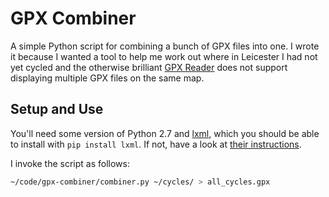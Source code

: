 # GPX Combiner

A simple Python script for combining a bunch of GPX files into one. I wrote it
because I wanted a tool to help me work out where in Leicester I had not yet
cycled and the otherwise brilliant [GPX Reader](http://gpxreader.fousa.be/)
does not support displaying multiple GPX files on the same map.

## Setup and Use

You'll need some version of Python 2.7 and [lxml](http://lxml.de/), which you
should be able to install with `pip install lxml`. If not, have a look at
[their instructions](http://lxml.de/installation.html#installation).

I invoke the script as follows:

```bash
~/code/gpx-combiner/combiner.py ~/cycles/ > all_cycles.gpx
```
